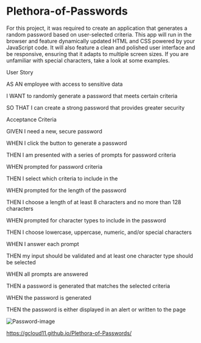 # Plethora-of-Passwords


For this project, it was required to create an application that generates a random password based on user-selected criteria. This app will run in the browser and feature dynamically updated HTML and CSS powered by your JavaScript code. It will also feature a clean and polished user interface and be responsive, ensuring that it adapts to multiple screen sizes.
If you are unfamiliar with special characters, take a look at some examples.

User Story

AS AN employee with access to sensitive data

I WANT to randomly generate a password that meets certain criteria

SO THAT I can create a strong password that provides greater security


Acceptance Criteria

GIVEN I need a new, secure password

WHEN I click the button to generate a password

THEN I am presented with a series of prompts for password criteria

WHEN prompted for password criteria

THEN I select which criteria to include in the 

WHEN prompted for the length of the password

THEN I choose a length of at least 8 characters and no more than 128 characters

WHEN prompted for character types to include in the password

THEN I choose lowercase, uppercase, numeric, and/or special characters

WHEN I answer each prompt

THEN my input should be validated and at least one character type should be selected

WHEN all prompts are answered

THEN a password is generated that matches the selected criteria

WHEN the password is generated

THEN the password is either displayed in an alert or written to the page


![Password-image](https://user-images.githubusercontent.com/67169488/87974832-47fbb100-ca90-11ea-8489-41de602a9018.png)


https://gcloud11.github.io/Plethora-of-Passwords/





